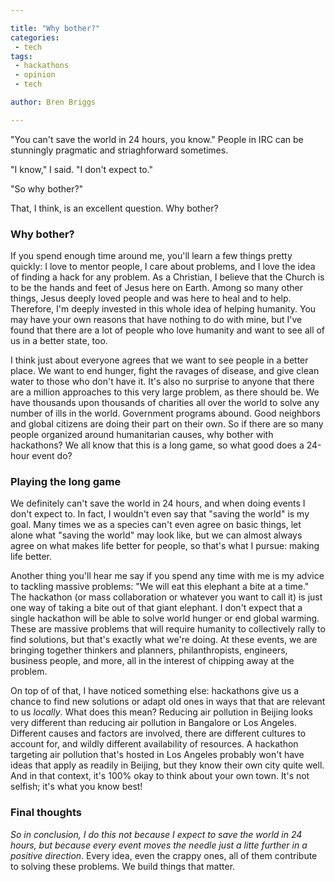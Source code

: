 ```yaml
---

title: "Why bother?"
categories:
 - tech
tags:
 - hackathons
 - opinion
 - tech

author: Bren Briggs

---
```



"You can't save the world in 24 hours, you know." People in IRC can be stunningly pragmatic and striaghforward sometimes. 

"I know," I said. "I don't expect to."

"So why bother?"

That, I think, is an excellent question. Why bother?

### Why bother?

If you spend enough time around me, you'll learn a few things pretty quickly: I love to mentor people, I care about problems, and I love the idea of finding a hack for any problem. As a Christian, I believe that the Church is to be the hands and feet of Jesus here on Earth. Among so many other things, Jesus deeply loved people and was here to heal and to help. Therefore, I'm deeply invested in this whole idea of helping humanity. You may have your own reasons that have nothing to do with mine, but I've found that there are a lot of people who love humanity and want to see all of us in a better state, too.

I think just about everyone agrees that we want to see people in a better place. We  want to end hunger, fight the ravages of disease, and give clean water to those who don't have it. It's also no surprise to anyone that there are a million approaches to this very large problem, as there should be. We have thousands upon thousands of charities all over the world to solve any number of ills in the world. Government programs abound. Good neighbors and global citizens are doing their part on their own. So if there are so many people organized around humanitarian causes, why bother with hackathons? We all know that this is a long game, so what good does a 24-hour event do?

### Playing the long game

We definitely can't save the world in 24 hours, and when doing events I don't expect to. In fact, I wouldn't even say that "saving the world" is my goal. Many times we as a species can't even agree on basic things, let alone what "saving the world" may look like, but we can almost always agree on what makes life better for people, so that's what I pursue: making life better. 

Another thing you'll hear me say if you spend any time with me is my advice to tackling massive problems: "We will eat this elephant a bite at a time." The hackathon (or mass collaboration or whatever you want to call it) is just one way of taking a bite out of that giant elephant. I don't expect that a single hackathon will be able to solve world hunger or end global warming. These are massive problems that will require humanity to collectively rally to find solutions, but that's exactly what we're doing. At these events, we are bringing together thinkers and planners, philanthropists, engineers, business people, and more, all in the interest of chipping away at the problem.

On top of of that, I have noticed something else: hackathons give us a chance to find new solutions or adapt old ones in ways that that are relevant to us _locally_. What does this mean? Reducing air pollution in Beijing looks very different than reducing air pollution in Bangalore or Los Angeles. Different causes and factors are involved, there are different cultures to account for, and wildly different availability of resources. A hackathon targeting air pollution that's hosted in Los Angeles probably won't have ideas that apply as readily in Beijing, but they know their own city quite well. And in that context, it's 100% okay to think about your own town. It's not selfish; it's what you know best! 

### Final thoughts
*So in conclusion, I do this not because I expect to save the world in 24 hours, but because every event moves the needle just a litte further in a positive direction*. Every idea, even the crappy ones, all of them contribute to solving these problems. We build things that matter.
